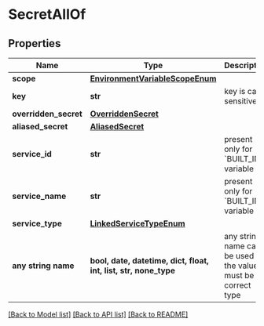 # SecretAllOf


## Properties
Name | Type | Description | Notes
------------ | ------------- | ------------- | -------------
**scope** | [**EnvironmentVariableScopeEnum**](EnvironmentVariableScopeEnum.md) |  | 
**key** | **str** | key is case sensitive | [optional] 
**overridden_secret** | [**OverriddenSecret**](OverriddenSecret.md) |  | [optional] 
**aliased_secret** | [**AliasedSecret**](AliasedSecret.md) |  | [optional] 
**service_id** | **str** | present only for &#x60;BUILT_IN&#x60; variable | [optional] 
**service_name** | **str** | present only for &#x60;BUILT_IN&#x60; variable | [optional] 
**service_type** | [**LinkedServiceTypeEnum**](LinkedServiceTypeEnum.md) |  | [optional] 
**any string name** | **bool, date, datetime, dict, float, int, list, str, none_type** | any string name can be used but the value must be the correct type | [optional]

[[Back to Model list]](../README.md#documentation-for-models) [[Back to API list]](../README.md#documentation-for-api-endpoints) [[Back to README]](../README.md)


